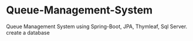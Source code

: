 # Queue-Management-System
Queue Management System using Spring-Boot, JPA, Thymleaf, Sql Server.
create a database
